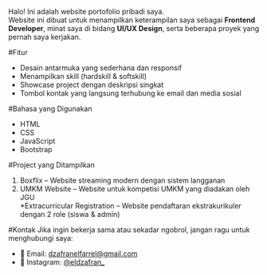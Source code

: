 Halo! Ini adalah website portofolio pribadi saya.  
Website ini dibuat untuk menampilkan keterampilan saya sebagai **Frontend Developer**, minat saya di bidang **UI/UX Design**, serta beberapa proyek yang pernah saya kerjakan.

#Fitur
- Desain antarmuka yang sederhana dan responsif
- Menampilkan skill (hardskill & softskill)
- Showcase project dengan deskripsi singkat
- Tombol kontak yang langsung terhubung ke email dan media sosial

#Bahasa yang Digunakan
- HTML
- CSS
- JavaScript
- Bootstrap

#Project yang Ditampilkan
1. Boxflix – Website streaming modern dengan sistem langganan  
2. UMKM Website – Website untuk kompetisi UMKM yang diadakan oleh JGU  
   *Extracurricular Registration – Website pendaftaran ekstrakurikuler dengan 2 role (siswa & admin)  

#Kontak
Jika ingin bekerja sama atau sekadar ngobrol, jangan ragu untuk menghubungi saya:  
- 📧 Email: dzafranelfarrel@gmail.com  
- 📸 Instagram: [@eldzafran_](https://www.instagram.com/eldzafran_/)  
